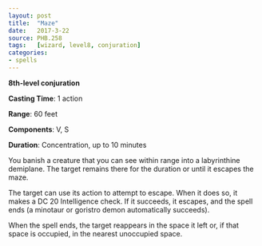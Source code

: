 ```yaml
---
layout: post
title:  "Maze"
date:   2017-3-22
source: PHB.258
tags:   [wizard, level8, conjuration]
categories:
- spells
---
```


**8th-level conjuration**

**Casting Time**: 1 action

**Range**: 60 feet

**Components**: V, S

**Duration**: Concentration, up to 10 minutes

You banish a creature that you can see within range into a labyrinthine demiplane. The target remains there for the duration or until it escapes the maze.

The target can use its action to attempt to escape. When it does so, it makes a DC 20 Intelligence check. If it succeeds, it escapes, and the spell ends (a minotaur or goristro demon automatically succeeds).

When the spell ends, the target reappears in the space it left or, if that space is occupied, in the nearest unoccupied space.

